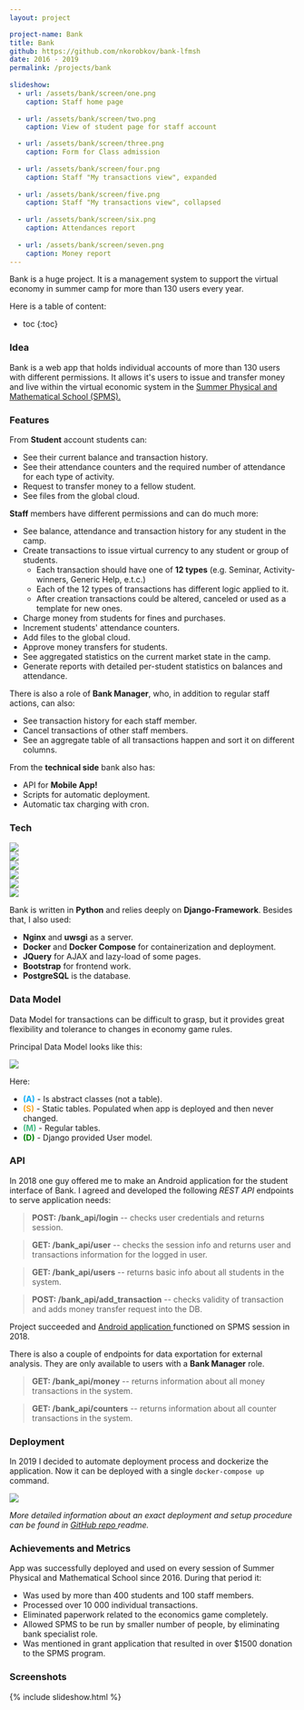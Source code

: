 ```yaml
---
layout: project

project-name: Bank 
title: Bank
github: https://github.com/nkorobkov/bank-lfmsh
date: 2016 - 2019
permalink: /projects/bank
  
slideshow:
  - url: /assets/bank/screen/one.png
    caption: Staff home page
    
  - url: /assets/bank/screen/two.png
    caption: View of student page for staff account

  - url: /assets/bank/screen/three.png
    caption: Form for Class admission
    
  - url: /assets/bank/screen/four.png
    caption: Staff "My transactions view", expanded
    
  - url: /assets/bank/screen/five.png
    caption: Staff "My transactions view", collapsed
    
  - url: /assets/bank/screen/six.png
    caption: Attendances report
    
  - url: /assets/bank/screen/seven.png
    caption: Money report
---
```


Bank is a huge project. It is a management system to support the virtual economy in summer camp for more than 130 users every year. 

Here is a table of content:
- toc
{:toc}

### Idea
Bank is a web app that holds individual accounts of more than 130 users with different permissions. 
It allows it's users to issue and transfer money and live within the virtual economic system in the [Summer Physical and Mathematical School (SPMS).](https://ipfran.ru/training/summer-school) 

### Features

From **Student** account students can:
- See their current balance and transaction history.
- See their attendance counters and the required number of attendance for each type of activity.
- Request to transfer money to a fellow student.
- See files from the global cloud.

**Staff** members have different permissions and can do much more:

- See balance, attendance and transaction history for any student in the camp.
- Create transactions to issue virtual currency to any student or group of students.
    - Each transaction should have one of **12 types** (e.g. Seminar, Activity-winners, Generic Help, e.t.c.) 
    - Each of the 12 types of transactions has different logic applied to it. 
    - After creation transactions could be altered, canceled or used as a template for new ones.
- Charge money from students for fines and purchases. 
- Increment students' attendance counters.
- Add files to the global cloud.
- Approve money transfers for students.
- See aggregated statistics on the current market state in the camp.
- Generate reports with detailed per-student statistics on balances and attendance. 
 
There is also a role of **Bank Manager**, who, in addition to regular staff actions, can also:
- See transaction history for each staff member. 
- Cancel transactions of other staff members.
- See an aggregate table of all transactions happen and sort it on different columns.  

From the **technical side** bank also has:

- API for  **Mobile App!**
- Scripts for automatic deployment. 
- Automatic tax charging with cron.


### Tech

<div class="image_row">
<div class="image_col-6">
<a href="https://python.org/" ><img src="{{site.url}}/assets/bank/tech/python.png" /></a>
</div>
<div class="image_col-6">
<a href="https://www.djangoproject.com/" ><img src="{{site.url}}/assets/bank/tech/django.png" /></a>
</div>
<div class="image_col-6">
<a href="https://www.nginx.com/" ><img src="{{site.url}}/assets/bank/tech/nginx.png" /></a>
</div>
<div class="image_col-6">
<a href="https://www.docker.com/" ><img src="{{site.url}}/assets/bank/tech/docker.jpeg" /></a>
</div>
<div class="image_col-6">
<a href="https://www.jquery.com/" ><img src="{{site.url}}/assets/bank/tech/jquery.png" /></a>
</div>
<div class="image_col-6">
<a href="https://www.postgresql.org/" ><img src="{{site.url}}/assets/bank/tech/postgres.png"/></a>
</div>
</div>


Bank is written in **Python** and relies deeply on **Django-Framework**.
Besides that, I also used:

- **Nginx** and **uwsgi** as a server.  
- **Docker** and **Docker Compose** for containerization and deployment.
- **JQuery** for AJAX and lazy-load of some pages.
- **Bootstrap** for frontend work. 
- **PostgreSQL** is the database.

### Data Model

Data Model for transactions can be difficult to grasp, but it provides great flexibility and tolerance to changes in economy game rules. 

Principal Data Model looks like this:   

<!---  --->
 <img src="{{site.url}}/assets/bank/transaction-pic.png"/>
 
 Here:
 - <span style="color:#09ABF6">**(A)**</span> - Is abstract classes (not a table).
 - <span style="color:#F5A623">**(S)**</span> - Static tables. Populated when app is deployed and then never changed.
 - <span style="color:#42b983">**(M)**</span> - Regular tables.
 - <span style="color: green">**(D)**</span> - Django provided User model.
 

### API

In 2018 one guy offered me to make an Android application for the student interface of Bank.
I agreed and developed the following *REST API* endpoints to serve application needs:

> **POST: /bank_api/login** -- checks user credentials and returns session.

> **GET: /bank_api/user** -- checks the session info and returns user and transactions information for the logged in user.

> **GET: /bank_api/users** -- returns basic info about all students in the system.

> **POST: /bank_api/add_transaction** -- checks validity of transaction and adds money transfer request into the DB.

Project succeeded and [Android application <i class="fa fa-fw fa-github"></i>](https://github.com/KeepItRealAlways/BankApp) functioned on SPMS session in 2018.

There is also a couple of endpoints for data exportation for external analysis. They are only available to users with a **Bank Manager** role. 

> **GET: /bank_api/money** -- returns information about all money transactions in the system.

> **GET: /bank_api/counters** -- returns information about all counter transactions in the system.


### Deployment

In 2019 I decided to automate deployment process and dockerize the application. 
Now it can be deployed with a single `docker-compose up` command. 


<!---  https://www.planttext.com/?text=dPJTJkCm48MlyLDOtkj829P2LmXHG5sG086gXUl1TeAthbsD7K12l3kJdwPnMs3P-2QPC_cSCpxASOY0iPnP5asq-XUVQ7pIo07beubQnX8r0slzyyoy65Sm5gR6pG5Xnf5aS8NL_9LjdO2S5kXBfqwzzSX_v7lL8i6ZqjWMV-uy30zssLiVeo320uHlKBQ7evFneABqCBctrF7laF7UQB2pyYcv-OwPZh04XEWHYl-nicI09CXcmcwrLWXvFXWCXwaFQI642Z52zCzjuu7QrqhMKskscCHIwUX2zmXvpfZpIdDnxaFaLq0XS5fmGd6w6kcwCEvbaPDJxo9G3ugsfxgMmQXxw_fRZp2QpwsH48rtNm7A-ydl2xv146T_wSPpOecr3SuMaTf8xm8dRiXbWNfoUzaL-x0sKe8c4utaOqf74Ado2AXLebGH4d-SeH5vETMnNsxSM5yqnKLQwk_bTzwMitR_wfIQEMVPqVAW-gNwi7f4VfXbpRZeWFlJgOIZ3xokDbgTHsfkCEkGp-iiiPsyiIuqoM3fR7bMpZij7MuYiOrkMgF9C1axraxH_-qT ---> 
 <img src="{{site.url}}/assets/bank/deployment-pic.png"/>

*More detailed information about an exact deployment and setup procedure can be found in <a href ="https://github.com/nkorobkov/lfmsh_bank"> GitHub repo <i class="fa fa-fw fa-github"></i></a> readme.*  

### Achievements and Metrics

App was successfully deployed and used on every session of Summer Physical and Mathematical School since 2016. 
During that period it:

- Was used by more than 400 students and 100 staff members.
- Processed over 10 000 individual transactions.
- Eliminated paperwork related to the economics game completely.
- Allowed SPMS to be run by smaller number of people, by eliminating bank specialist role. 
- Was mentioned in grant application that resulted in over $1500 donation to the SPMS program. 

### Screenshots

{% include slideshow.html %}